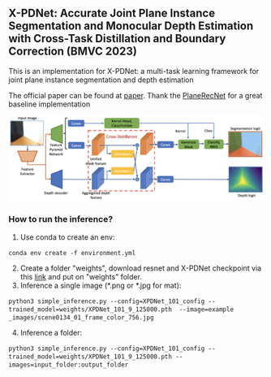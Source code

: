 ## X-PDNet: Accurate Joint Plane Instance Segmentation and Monocular Depth Estimation with Cross-Task Distillation and Boundary Correction (BMVC 2023)
This is an implementation for X-PDNet: a multi-task learning framework for joint plane instance segmentation and depth estimation

The official paper can be found at [paper](https://arxiv.org/pdf/2309.08424v2.pdf). Thank the [PlaneRecNet](https://github.com/EryiXie/PlaneRecNet) for a great baseline implementation

![Network Architecture](/images/X_PDNet.png)



### How to run the inference?
1. Use conda to create an env:
```
conda env create -f environment.yml
```

2. Create a folder "weights", download resnet and X-PDNet checkpoint via this [link](https://drive.google.com/drive/folders/1Y5cIHAKG44lEz0O6eNOfxoc7oRKMEFzL?usp=sharing) and put on "weights" folder.
3. Inference a single image (*.png or *.jpg for mat):
```
python3 simple_inference.py --config=XPDNet_101_config --trained_model=weights/XPDNet_101_9_125000.pth  --image=example
_images/scene0134_01_frame_color_756.jpg

```
4. Inference a folder:
```
python3 simple_inference.py --config=XPDNet_101_config --trained_model=weights/XPDNet_101_9_125000.pth --images=input_folder:output_folder

```